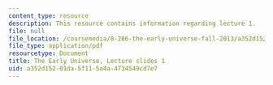 ```yaml
---
content_type: resource
description: This resource contains information regarding lecture 1.
file: null
file_location: /coursemedia/8-286-the-early-universe-fall-2013/a352d15201da5f115a4a4734549cd7e7_MIT8_286F13_lec01.pdf
file_type: application/pdf
resourcetype: Document
title: The Early Universe, Lecture slides 1
uid: a352d152-01da-5f11-5a4a-4734549cd7e7
---
```

